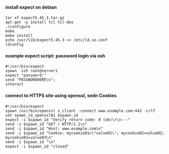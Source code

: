 #### install expect on debian

```
tar xf expect5.45.3.tar.gz
apt-get -y install tcl tcl-dev
./configure
make
make install
echo /usr/lib/expect5.45.3 >> /etc/ld.so.conf
ldconfig
```

#### example expect script: password login via ssh
```
#!/usr/bin/expect
spawn  ssh root@server1
expect "password:"
send "PASSWORDHERE\n";
interact
```

#### connect to HTTPS site using openssl, sedn Cookies

```
#!/usr/bin/expect
spawn /usr/bin/openssl s_client -connect www.example.com:443 -crlf
set spawn_id_openssl01 $spawn_id
expect -i $spawn_id "Verify return code: 0 (ok)\r\n---"
send -i $spawn_id "GET / HTTP/1.1\n"
send -i $spawn_id "Host: www.example.com\n"
send -i $spawn_id "Cookie: mycookie01=\"value01\"; mycookie02=value02; mycookie03=value03\n"
send -i $spawn_id "\n"
expect -i $spawn_id "closed"
```
